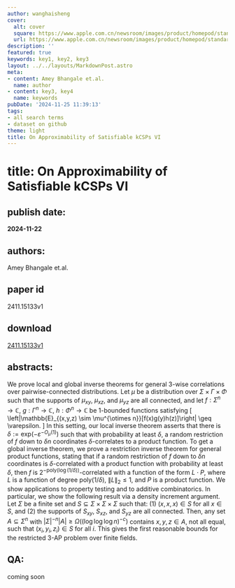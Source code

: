 ```yaml
---
author: wanghaisheng
cover:
  alt: cover
  square: https://www.apple.com.cn/newsroom/images/product/homepod/standard/Apple-HomePod-hero-230118_big.jpg.large_2x.jpg
  url: https://www.apple.com.cn/newsroom/images/product/homepod/standard/Apple-HomePod-hero-230118_big.jpg.large_2x.jpg
description: ''
featured: true
keywords: key1, key2, key3
layout: ../../layouts/MarkdownPost.astro
meta:
- content: Amey Bhangale et.al.
  name: author
- content: key3, key4
  name: keywords
pubDate: '2024-11-25 11:39:13'
tags:
- all search terms
- dataset on github
theme: light
title: On Approximability of Satisfiable kCSPs VI
---
```


# title: On Approximability of Satisfiable kCSPs VI 
## publish date: 
**2024-11-22** 
## authors: 
  Amey Bhangale et.al. 
## paper id
2411.15133v1
## download
[2411.15133v1](http://arxiv.org/abs/2411.15133v1)
## abstracts:
We prove local and global inverse theorems for general $3$-wise correlations over pairwise-connected distributions. Let $\mu$ be a distribution over $\Sigma \times \Gamma \times \Phi$ such that the supports of $\mu_{xy}$, $\mu_{xz}$, and $\mu_{yz}$ are all connected, and let $f: \Sigma^n \to \mathbb{C}$, $g: \Gamma^n \to \mathbb{C}$, $h: \Phi^n \to \mathbb{C}$ be $1$-bounded functions satisfying \[ \left|\mathbb{E}_{(x,y,z) \sim \mu^{\otimes n}}[f(x)g(y)h(z)]\right| \geq \varepsilon. \] In this setting, our local inverse theorem asserts that there is $\delta :=\textsf{exp}(-\varepsilon^{-O_{\mu}(1)})$ such that with probability at least $\delta$, a random restriction of $f$ down to $\delta n$ coordinates $\delta$-correlates to a product function. To get a global inverse theorem, we prove a restriction inverse theorem for general product functions, stating that if a random restriction of $f$ down to $\delta n$ coordinates is $\delta$-correlated with a product function with probability at least $\delta$, then $f$ is $2^{-\textsf{poly}(\log(1/\delta))}$-correlated with a function of the form $L\cdot P$, where $L$ is a function of degree $\textsf{poly}(1/\delta)$, $\|L\|_2\leq 1$, and $P$ is a product function.   We show applications to property testing and to additive combinatorics. In particular, we show the following result via a density increment argument. Let $\Sigma$ be a finite set and $S \subseteq \Sigma \times \Sigma \times \Sigma$ such that: (1) $(x, x, x) \in S$ for all $x \in S$, and (2) the supports of $S_{xy}$, $S_{xz}$, and $S_{yz}$ are all connected. Then, any set $A \subseteq \Sigma^n$ with $|\Sigma|^{-n}|A| \geq \Omega((\log \log \log n)^{-c})$ contains $x, y, z \in A$, not all equal, such that $(x_i,y_i,z_i) \in S$ for all $i$. This gives the first reasonable bounds for the restricted 3-AP problem over finite fields.
## QA:
coming soon
